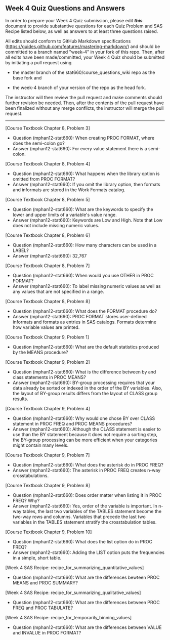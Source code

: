 
## Week 4 Quiz Questions and Answers

In order to prepare your Week 4 Quiz submission, please edit ***this*** document to provide substantive questions for each Quiz Problem and SAS Recipe listed below, as well as answers to at least three questions raised.

All edits should conform to GitHub Markdown specifications (https://guides.github.com/features/mastering-markdown/) and should be committed to a branch named "week-4" in your fork of this repo. Then, after all edits have been made/committed, your Week 4 Quiz should be submitted by initiating a pull request using

- the master branch of the stat660/course_questions_wiki repo as the base fork and

- the week-4 branch of your version of the repo as the head fork.

The instructor will then review the pull request and make comments should further revision be needed. Then, after the contents of the pull request have been finalized without any merge conflicts, the instructor will merge the pull request.



********************************************************************************



[Course Textbook Chapter 8, Problem 3]
- Question (mphan12-stat660): When creating PROC FORMAT, where does the semi-colon go?
- Answer (mphan12-stat660): For every value statement there is a semi-colon.



[Course Textbook Chapter 8, Problem 4]
- Question (mphan12-stat660): What happens when the library option is omitted from PROC FORMAT?
- Answer (mphan12-stat660): If you omit the library option, then formats and informats are stored in the Work Formats catalog.



[Course Textbook Chapter 8, Problem 5]
- Question (mphan12-stat660): What are the keywords to specify the lower and upper limits of a variable's value range.
- Answer (mphan12-stat660): Keywords are Low and High.  Note that Low does not include missing numeric values.



[Course Textbook Chapter 8, Problem 6]
- Question (mphan12-stat660): How many characters can be used in a LABEL?
- Answer (mphan12-stat660): 32,767



[Course Textbook Chapter 8, Problem 7]
- Question (mphan12-stat660): When would you use OTHER in PROC FORMAT?
- Answer (mphan12-stat660): To label missing numeric values as well as any values that are not specified in a range.



[Course Textbook Chapter 8, Problem 8]
- Question (mphan12-stat660): What does the FORMAT procedure do?
- Answer (mphan12-stat660): PROC FORMAT stores user-defined informats and formats as entries in SAS catalogs. Formats determine how variable values are printed.



[Course Textbook Chapter 9, Problem 1]
- Question (mphan12-stat660): What are the default statistics produced by the MEANS procedure?



[Course Textbook Chapter 9, Problem 2]
- Question (mphan12-stat660): What is the difference between by and class statements in PROC MEANS?
- Answer (mphan12-stat660): BY-group processing requires that your data already be sorted or indexed in the order of the BY variables. Also, the layout of BY-group results differs from the layout of CLASS group results.



[Course Textbook Chapter 9, Problem 4]
- Question (mphan12-stat660): Why would one chose BY over CLASS statement in PROC FREQ and PROC MEANS procedures?
- Answer (mphan12-stat660): Although the CLASS statement is easier to use than the BY statement because it does not require a sorting step, the BY-group processing can be more efficient when your categories might contain many levels.



[Course Textbook Chapter 9, Problem 7]
- Question (mphan12-stat660): What does the asterisk do in PROC FREQ?
- Answer (mphan12-stat660): The asterisk in PROC FREQ creates n-way crosstabulations.  



[Course Textbook Chapter 9, Problem 8]
- Question (mphan12-stat660): Does order matter when listing it in PROC FREQ? Why?
- Answer (mphan12-stat660): Yes, order of the variable is important.  In n-way tables, the last two variables of the TABLES statement become the two-way rows and columns. Variables that precede the last two variables in the TABLES statement stratify the crosstabulation tables.



[Course Textbook Chapter 9, Problem 10]
- Question (mphan12-stat660): What does the list option do in PROC FREQ?
- Answer (mphan12-stat660): Adding the LIST option puts the frequencies in a simple, short table.



[Week 4 SAS Recipe: recipe_for_summarizing_quantitative_values]
- Question (mphan12-stat660): What are the differences bewteen PROC MEANS and PROC SUMMARY?



[Week 4 SAS Recipe: recipe_for_summarizing_qualitative_values]
- Question (mphan12-stat660): What are the differences between PROC FREQ and PROC TABULATE?



[Week 4 SAS Recipe: recipe_for_temporarily_binning_values]
- Question (mphan12-stat660): What are the differences between VALUE and INVALUE in PROC FORMAT?


